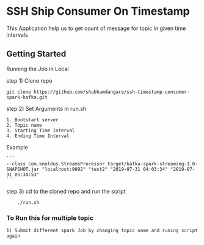 # SSH Ship Consumer On Timestamp

This Application help us to get count of message for topic in given time intervals

## Getting Started

Running the Job in Local

step 1) Clone repo 

    git clone https://github.com/shubhamdangare/ssh-timestamp-consumer-spark-kafka.git
    

    
step 2) Set Arguments in run.sh 

    1. Bootstart server
    2. Topic name
    3. Starting Time Interval
    4. Ending Time Interval 
    
Example 

    ```
    --class com.knoldus.StreamsProcessor target/kafka-spark-streaming-1.0-SNAPSHOT.jar "localhost:9092" "test2" "2019-07-31 04:03:34" "2019-07-31 05:34:53"
    ```

step 3) cd to the cloned repo and run the script
    
        ./run.sh

 
 

### To Run this for multiple topic 
    
    1) Submit different spark Job by changing topic name and runing script again

